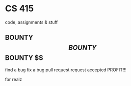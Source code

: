 # CS 415

code, assignments & stuff

## BOUNTY $$ BOUNTY $$ BOUNTY $$

find a bug
fix a bug
pull request
request accepted
PROFIT!!!

for realz

